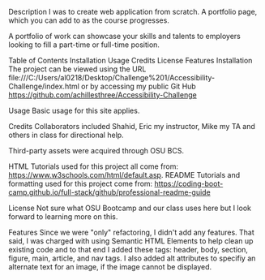 Description
I was to create web application from scratch. A portfolio page, which you can add to as the course progresses.

A portfolio of work can showcase your skills and talents to employers looking to fill a part-time or full-time position.

Table of Contents
Installation
Usage
Credits
License
Features
Installation
The project can be viewed using the URL file:///C:/Users/al0218/Desktop/Challenge%201/Accessibility-Challenge/index.html or by accessing my public Git Hub https://github.com/achillesthree/Accessibility-Challenge

Usage
Basic usage for this site applies.

Credits
Collaborators included Shahid, Eric my instructor, Mike my TA and others in class for directional help.

Third-party assets were acquired through OSU BCS.

HTML Tutorials used for this project all come from: https://www.w3schools.com/html/default.asp. README Tutorials and formatting used for this project come from: https://coding-boot-camp.github.io/full-stack/github/professional-readme-guide

License
Not sure what OSU Bootcamp and our class uses here but I look forward to learning more on this.

Features
Since we were "only" refactoring, I didn't add any features. That said, I was charged with using Semantic HTML Elements to help clean up existing code and to that end I added these tags: header, body, section, figure, main, article, and nav tags. I also added alt attributes to specifiy an alternate text for an image, if the image cannot be displayed.
